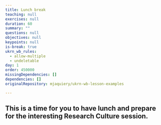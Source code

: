 ```yaml
---
title: Lunch break
teaching: null
exercises: null
duration: 60
summary: ""
questions: null
objectives: null
keypoints: null
is-break: true
ukrn_wb_rules:
  - allow-multiple
  - undeletable
day: 1
order: 450000
missingDependencies: []
dependencies: []
originalRepository: mjaquiery/ukrn-wb-lesson-examples

---
```

## This is a time for you to have lunch and prepare for the interesting Research Culture session.
